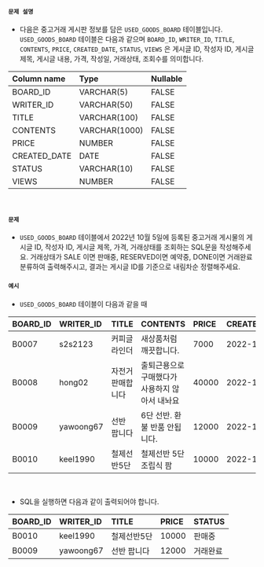 #### `문제 설명`

- 다음은 중고거래 게시판 정보를 담은 `USED_GOODS_BOARD` 테이블입니다. `USED_GOODS_BOARD` 테이블은 다음과 같으며 `BOARD_ID`, `WRITER_ID`, `TITLE`, `CONTENTS`, `PRICE`, `CREATED_DATE`, `STATUS`, `VIEWS` 은 게시글 ID, 작성자 ID, 게시글 제목, 게시글 내용, 가격, 작성일, 거래상태, 조회수를 의미합니다.

|Column name|Type|Nullable|
|:--|:--|:--|
|BOARD_ID|VARCHAR(5)|FALSE|
|WRITER_ID|VARCHAR(50)|FALSE|
|TITLE|VARCHAR(100)|FALSE|
|CONTENTS|VARCHAR(1000)|FALSE|
|PRICE|NUMBER|FALSE|
|CREATED_DATE|DATE|FALSE|
|STATUS|VARCHAR(10)|FALSE|
|VIEWS|NUMBER|FALSE|
<br>

#### `문제`

- `USED_GOODS_BOARD` 테이블에서 2022년 10월 5일에 등록된 중고거래 게시물의 게시글 ID, 작성자 ID, 게시글 제목, 가격, 거래상태를 조회하는 SQL문을 작성해주세요. 거래상태가 SALE 이면 판매중, RESERVED이면 예약중, DONE이면 거래완료 분류하여 출력해주시고, 결과는 게시글 ID를 기준으로 내림차순 정렬해주세요.

#### `예시`

- `USED_GOODS_BOARD` 테이블이 다음과 같을 때

|BOARD_ID|WRITER_ID|TITLE|CONTENTS|PRICE|CREATED_DATE|STATUS|VIEWS|
|:--|:--|:--|:--|:--|:--|:--|:--|
|B0007|s2s2123|커피글라인더|새상품처럼 깨끗합니다.|7000|2022-10-04|DONE|210|
|B0008|hong02|자전거 판매합니다|출퇴근용으로 구매했다가 사용하지 않아서 내놔요|40000|2022-10-04|SALE|301|
|B0009|yawoong67|선반 팝니다|6단 선반. 환불 반품 안됩니다.|12000|2022-10-05|DONE|202|
|B0010|keel1990|철제선반5단|철제선반 5단 조립식 팜|10000|2022-10-05|SALE|194|
<br>

- SQL을 실행하면 다음과 같이 출력되어야 합니다.

|BOARD_ID|WRITER_ID|TITLE|PRICE|STATUS|
|:--|:--|:--|:--|:--|
|B0010|keel1990|철제선반5단|10000|판매중|
|B0009|yawoong67|선반 팝니다|12000|거래완료|
<br>